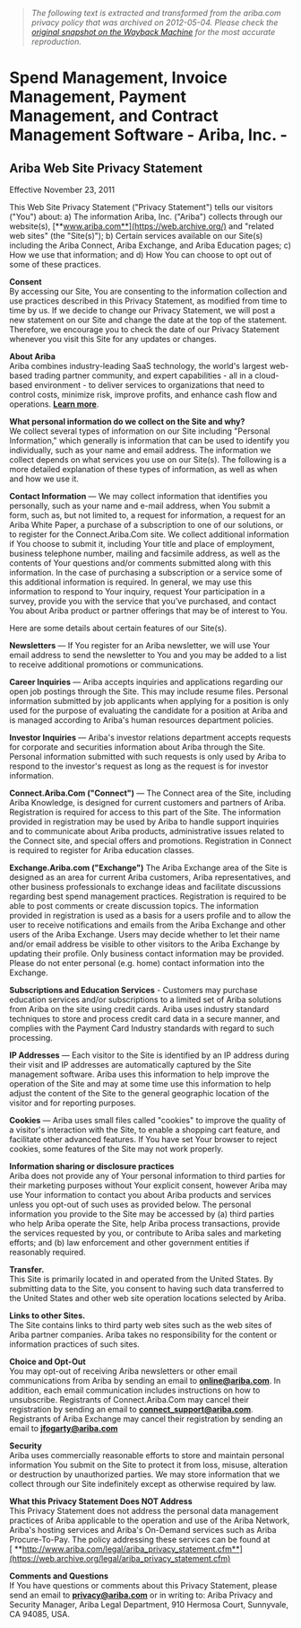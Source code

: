 > *The following text is extracted and transformed from the ariba.com privacy policy that was archived on 2012-05-04. Please check the [original snapshot on the Wayback Machine](https://web.archive.org/web/20120504123246id_/http%3A//www.ariba.com/legal/privacy.cfm) for the most accurate reproduction.*

# Spend Management, Invoice Management, Payment Management, and Contract Management Software - Ariba, Inc. -

## Ariba Web Site Privacy Statement

Effective November 23, 2011

This Web Site Privacy Statement ("Privacy Statement") tells our visitors ("You") about: a) The information Ariba, Inc. ("Ariba") collects through our website(s), [**www.ariba.com**](https://web.archive.org/) and "related web sites" (the "Site(s)"); b) Certain services available on our Site(s) including the Ariba Connect, Ariba Exchange, and Ariba Education pages; c) How we use that information; and d) How You can choose to opt out of some of these practices.

**Consent**  
By accessing our Site, You are consenting to the information collection and use practices described in this Privacy Statement, as modified from time to time by us. If we decide to change our Privacy Statement, we will post a new statement on our Site and change the date at the top of the statement. Therefore, we encourage you to check the date of our Privacy Statement whenever you visit this Site for any updates or changes.

**About Ariba**  
Ariba combines industry-leading SaaS technology, the world's largest web-based trading partner community, and expert capabilities - all in a cloud-based environment - to deliver services to organizations that need to control costs, minimize risk, improve profits, and enhance cash flow and operations. [**Learn more**](https://web.archive.org/about/).

**What personal information do we collect on the Site and why?**  
We collect several types of information on our Site including "Personal Information," which generally is information that can be used to identify you individually, such as your name and email address. The information we collect depends on what services you use on our Site(s). The following is a more detailed explanation of these types of information, as well as when and how we use it.

**Contact Information** — We may collect information that identifies you personally, such as your name and e-mail address, when You submit a form, such as, but not limited to, a request for information, a request for an Ariba White Paper, a purchase of a subscription to one of our solutions, or to register for the Connect.Ariba.Com site. We collect additional information if You choose to submit it, including Your title and place of employment, business telephone number, mailing and facsimile address, as well as the contents of Your questions and/or comments submitted along with this information. In the case of purchasing a subscription or a service some of this additional information is required. In general, we may use this information to respond to Your inquiry, request Your participation in a survey, provide you with the service that you’ve purchased, and contact You about Ariba product or partner offerings that may be of interest to You.

Here are some details about certain features of our Site(s).

**Newsletters** — If You register for an Ariba newsletter, we will use Your email address to send the newsletter to You and you may be added to a list to receive additional promotions or communications.

**Career Inquiries** — Ariba accepts inquiries and applications regarding our open job postings through the Site. This may include resume files. Personal information submitted by job applicants when applying for a position is only used for the purpose of evaluating the candidate for a position at Ariba and is managed according to Ariba's human resources department policies.

**Investor Inquiries** — Ariba's investor relations department accepts requests for corporate and securities information about Ariba through the Site. Personal information submitted with such requests is only used by Ariba to respond to the investor's request as long as the request is for investor information.

**Connect.Ariba.Com ("Connect")** — The Connect area of the Site, including Ariba Knowledge, is designed for current customers and partners of Ariba. Registration is required for access to this part of the Site. The information provided in registration may be used by Ariba to handle support inquiries and to communicate about Ariba products, administrative issues related to the Connect site, and special offers and promotions. Registration in Connect is required to register for Ariba education classes.

**Exchange.Ariba.com ("Exchange")** The Ariba Exchange area of the Site is designed as an area for current Ariba customers, Ariba representatives, and other business professionals to exchange ideas and facilitate discussions regarding best spend management practices. Registration is required to be able to post comments or create discussion topics. The information provided in registration is used as a basis for a users profile and to allow the user to receive notifications and emails from the Ariba Exchange and other users of the Ariba Exchange. Users may decide whether to let their name and/or email address be visible to other visitors to the Ariba Exchange by updating their profile. Only business contact information may be provided. Please do not enter personal (e.g. home) contact information into the Exchange.

**Subscriptions and Education Services** \- Customers may purchase education services and/or subscriptions to a limited set of Ariba solutions from Ariba on the site using credit cards. Ariba uses industry standard techniques to store and process credit card data in a secure manner, and complies with the Payment Card Industry standards with regard to such processing.

**IP Addresses** — Each visitor to the Site is identified by an IP address during their visit and IP addresses are automatically captured by the Site management software. Ariba uses this information to help improve the operation of the Site and may at some time use this information to help adjust the content of the Site to the general geographic location of the visitor and for reporting purposes.

**Cookies** — Ariba uses small files called "cookies" to improve the quality of a visitor's interaction with the Site, to enable a shopping cart feature, and facilitate other advanced features. If You have set Your browser to reject cookies, some features of the Site may not work properly.

**Information sharing or disclosure practices**  
Ariba does not provide any of Your personal information to third parties for their marketing purposes without Your explicit consent, however Ariba may use Your information to contact you about Ariba products and services unless you opt-out of such uses as provided below. The personal information you provide to the Site may be accessed by (a) third parties who help Ariba operate the Site, help Ariba process transactions, provide the services requested by you, or contribute to Ariba sales and marketing efforts; and (b) law enforcement and other government entities if reasonably required.

**Transfer.**  
This Site is primarily located in and operated from the United States. By submitting data to the Site, you consent to having such data transferred to the United States and other web site operation locations selected by Ariba.

**Links to other Sites.**  
The Site contains links to third party web sites such as the web sites of Ariba partner companies. Ariba takes no responsibility for the content or information practices of such sites.

**Choice and Opt-Out**  
You may opt-out of receiving Ariba newsletters or other email communications from Ariba by sending an email to [**online@ariba.com**](mailto:online@ariba.com). In addition, each email communication includes instructions on how to unsubscribe. Registrants of Connect.Ariba.Com may cancel their registration by sending an email to [**connect_support@ariba.com**](mailto:connect_support@ariba.com). Registrants of Ariba Exchange may cancel their registration by sending an email to [**jfogarty@ariba.com**](mailto:jfogarty@ariba.com?subject=Ariba%20Exchange%20Registration%20Cancellation)

**Security**  
Ariba uses commercially reasonable efforts to store and maintain personal information You submit on the Site to protect it from loss, misuse, alteration or destruction by unauthorized parties. We may store information that we collect through our Site indefinitely except as otherwise required by law.

**What this Privacy Statement Does NOT Address**  
This Privacy Statement does not address the personal data management practices of Ariba applicable to the operation and use of the Ariba Network, Ariba's hosting services and Ariba's On-Demand services such as Ariba Procure-To-Pay. The policy addressing these services can be found at  
[ **http://www.ariba.com/legal/ariba_privacy_statement.cfm**](https://web.archive.org/legal/ariba_privacy_statement.cfm)

**Comments and Questions**  
If You have questions or comments about this Privacy Statement, please send an email to [**privacy@ariba.com**](mailto:privacy@ariba.com) or in writing to: Ariba Privacy and Security Manager, Ariba Legal Department, 910 Hermosa Court, Sunnyvale, CA 94085, USA.
